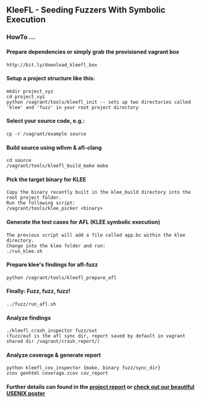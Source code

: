 ## KleeFL - Seeding Fuzzers With Symbolic Execution


### HowTo ...

#### Prepare dependencies or simply grab the provisioned vagrant box

    http://bit.ly/download_kleefl_box

#### Setup a project structure like this:

    mkdir project_xyz
    cd project_xyz
    python /vagrant/tools/kleefl_init -- sets up two directories called 'klee' and 'fuzz' in your root project directory

#### Select your source code, e.g.:

    cp -r /vagrant/example source

#### Build source using wllvm & afl-clang

    cd source
    /vagrant/tools/kleefl_build_make make

#### Pick the target binary for KLEE
    
    Copy the binary recently built in the klee_build directory into the root project folder.
    Run the following script: 
    /vagrant/tools/klee_picker <binary>

#### Generate the test cases for AFL (KLEE symbolic execution)
    
    The previous script will add a file called app.bc within the klee directory.
    Change into the klee folder and run:
    ./run_klee.sh

#### Prepare klee's findings for afl-fuzz
    
    python /vagrant/tools/kleefl_prepare_afl

#### Finally: Fuzz, fuzz, fuzz!
    
    ../fuzz/run_afl.sh

#### Analyze findings

    ./kleefl_crash_inspector fuzz/out
    (fuzz/out is the afl sync dir, report saved by default in vagrant shared dir /vagrant/crash_report/)

#### Analyze coverage & generate report

    python kleefl_cov_inspector {make, binary fuzz/sync_dir}
    zcov genhtml coverage.zcov cov_report


#### Further details can found in the [project report](https://github.com/julieeen/kleefl/blob/master/ResearchReport.pdf) or [check out our beautiful USENIX poster](https://github.com/julieeen/kleefl/blob/master/USENIX2017poster.pdf)
